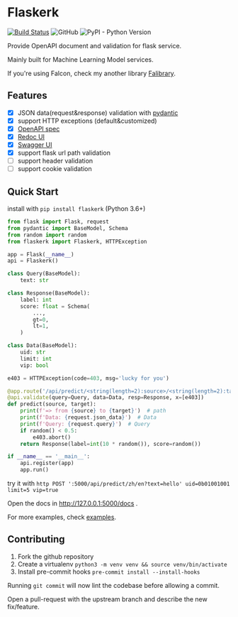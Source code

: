 # Flaskerk

[![Build Status](https://travis-ci.com/kemingy/flaskerk.svg?branch=master)](https://travis-ci.com/kemingy/flaskerk)
![GitHub](https://img.shields.io/github/license/kemingy/flaskerk)
![PyPI - Python Version](https://img.shields.io/pypi/pyversions/flaskerk)

Provide OpenAPI document and validation for flask service.

Mainly built for Machine Learning Model services.

If you're using Falcon, check my another library [Falibrary](https://github.com/kemingy/falibrary).

## Features

- [x] JSON data(request&response) validation with [pydantic](https://github.com/samuelcolvin/pydantic/)
- [x] support HTTP exceptions (default&customized)
- [x] [OpenAPI spec](https://github.com/OAI/OpenAPI-Specification)
- [x] [Redoc UI](https://github.com/Redocly/redoc)
- [x] [Swagger UI](https://github.com/swagger-api/swagger-ui)
- [x] support flask url path validation
- [ ] support header validation
- [ ] support cookie validation

## Quick Start

install with `pip install flaskerk` (Python 3.6+)

```py
from flask import Flask, request
from pydantic import BaseModel, Schema
from random import random
from flaskerk import Flaskerk, HTTPException

app = Flask(__name__)
api = Flaskerk()

class Query(BaseModel):
    text: str

class Response(BaseModel):
    label: int
    score: float = Schema(
        ...,
        gt=0,
        lt=1,
    )

class Data(BaseModel):
    uid: str
    limit: int
    vip: bool

e403 = HTTPException(code=403, msg='lucky for you')

@app.route('/api/predict/<string(length=2):source>/<string(length=2):target>', methods=['POST'])
@api.validate(query=Query, data=Data, resp=Response, x=[e403])
def predict(source, target):
    print(f'=> from {source} to {target}')  # path
    print(f'Data: {request.json_data}')  # Data
    print(f'Query: {request.query}')  # Query
    if random() < 0.5:
        e403.abort()
    return Response(label=int(10 * random()), score=random())

if __name__ == '__main__':
    api.register(app)
    app.run()
```

try it with `http POST ':5000/api/predict/zh/en?text=hello' uid=0b01001001 limit=5 vip=true`

Open the docs in http://127.0.0.1:5000/docs .

For more examples, check [examples](/examples).

## Contributing

1. Fork the github repository
2. Create a virtualenv
   `python3 -m venv venv && source venv/bin/activate`
3. Install pre-commit hooks
   `pre-commit install --install-hooks`

Running `git commit` will now lint the codebase before allowing a commit.

Open a pull-request with the upstream branch and describe the new fix/feature.
